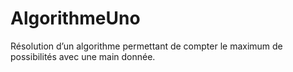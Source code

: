 # AlgorithmeUno
Résolution d’un algorithme permettant de compter le maximum de possibilités avec une main donnée.
